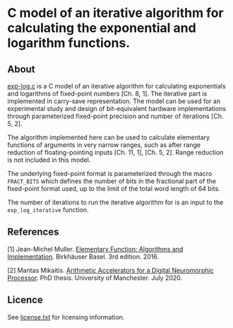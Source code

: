 # C model of an iterative algorithm for calculating the exponential and logarithm functions.

## About

[exp-log.c](exp-log-c) is a C model of an iterative algorithm for calculating exponentials and logarithms of fixed-point numbers [Ch. 8, 1]. The iterative part is implemented in carry-save representation. The model can be used for an experimental study and design of bit-equivalent hardware implementations through parameterized fixed-point precision and number of iterations [Ch. 5, 2].

The algorithm implemented here can be used to calculate elementary functions of arguments in very narrow ranges, such as after range reduction of floating-pointing inputs [Ch. 11, 1], [Ch. 5, 2]. Range reduction is not included in this model.

The underlying fixed-point format is parameterized through the macro `FRACT_BITS` which defines the number of bits in the fractional part of the fixed-point format used, up to the limit of the total word length of 64 bits.

The number of iterations to run the iterative algorithm for is an input to the `exp_log_iterative` function.

## References

[1] Jean-Michel Muller. [Elementary Function: Algorithms and Implementation](https://www.springer.com/gp/book/9781489979810#aboutBook). Birkhäuser Basel. 3rd edition. 2016.

[2] Mantas Mikaitis. [Arithmetic Accelerators for a Digital Neuromorphic Processor](https://www.research.manchester.ac.uk/portal/files/173360010/FULL_TEXT.PDF). PhD thesis. University of Manchester. July 2020.

## Licence

See [license.txt](license.txt) for licensing information.

